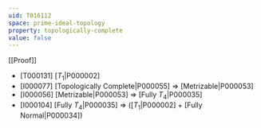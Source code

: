 ```yaml
---
uid: T016112
space: prime-ideal-topology
property: topologically-complete
value: false
---
```

[[Proof]]

* [T000131] [$T_1$|P000002]
* [I000077] [Topologically Complete|P000055] => [Metrizable|P000053]
* [I000056] [Metrizable|P000053] => [Fully $T_4$|P000035]
* [I000104] [Fully $T_4$|P000035] => ([$T_1$|P000002] + [Fully Normal|P000034])

